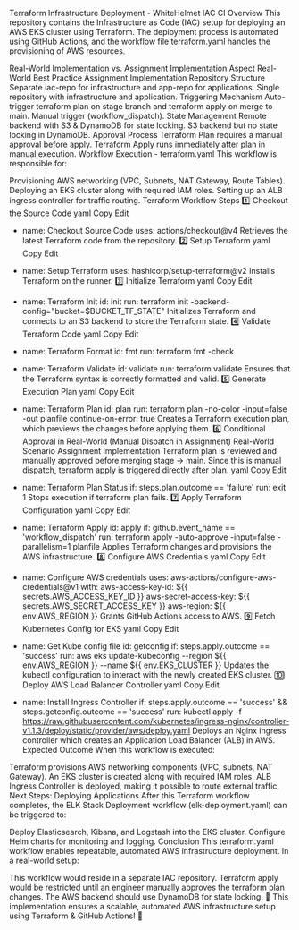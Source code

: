 Terraform Infrastructure Deployment - WhiteHelmet IAC CI
Overview
This repository contains the Infrastructure as Code (IAC) setup for deploying an AWS EKS cluster using Terraform. The deployment process is automated using GitHub Actions, and the workflow file terraform.yaml handles the provisioning of AWS resources.

Real-World Implementation vs. Assignment Implementation
Aspect	Real-World Best Practice	Assignment Implementation
Repository Structure	Separate iac-repo for infrastructure and app-repo for applications.	Single repository with infrastructure and application.
Triggering Mechanism	Auto-trigger terraform plan on stage branch and terraform apply on merge to main.	Manual trigger (workflow_dispatch).
State Management	Remote backend with S3 & DynamoDB for state locking.	S3 backend but no state locking in DynamoDB.
Approval Process	Terraform Plan requires a manual approval before apply.	Terraform Apply runs immediately after plan in manual execution.
Workflow Execution - terraform.yaml
This workflow is responsible for:

Provisioning AWS networking (VPC, Subnets, NAT Gateway, Route Tables).
Deploying an EKS cluster along with required IAM roles.
Setting up an ALB ingress controller for traffic routing.
Terraform Workflow Steps
1️⃣ Checkout the Source Code
yaml
Copy
Edit
- name: Checkout Source Code
  uses: actions/checkout@v4
Retrieves the latest Terraform code from the repository.
2️⃣ Setup Terraform
yaml
Copy
Edit
- name: Setup Terraform
  uses: hashicorp/setup-terraform@v2
Installs Terraform on the runner.
3️⃣ Initialize Terraform
yaml
Copy
Edit
- name: Terraform Init
  id: init
  run: terraform init -backend-config="bucket=$BUCKET_TF_STATE"
Initializes Terraform and connects to an S3 backend to store the Terraform state.
4️⃣ Validate Terraform Code
yaml
Copy
Edit
- name: Terraform Format
  id: fmt
  run: terraform fmt -check

- name: Terraform Validate
  id: validate
  run: terraform validate
Ensures that the Terraform syntax is correctly formatted and valid.
5️⃣ Generate Execution Plan
yaml
Copy
Edit
- name: Terraform Plan
  id: plan
  run: terraform plan -no-color -input=false -out planfile
  continue-on-error: true
Creates a Terraform execution plan, which previews the changes before applying them.
6️⃣ Conditional Approval in Real-World (Manual Dispatch in Assignment)
Real-World Scenario	Assignment Implementation
Terraform plan is reviewed and manually approved before merging stage → main.	Since this is manual dispatch, terraform apply is triggered directly after plan.
yaml
Copy
Edit
- name: Terraform Plan Status
  if: steps.plan.outcome == 'failure'
  run: exit 1
Stops execution if terraform plan fails.
7️⃣ Apply Terraform Configuration
yaml
Copy
Edit
- name: Terraform Apply
  id: apply
  if: github.event_name == 'workflow_dispatch'
  run: terraform apply -auto-approve -input=false -parallelism=1 planfile
Applies Terraform changes and provisions the AWS infrastructure.
8️⃣ Configure AWS Credentials
yaml
Copy
Edit
- name: Configure AWS credentials
  uses: aws-actions/configure-aws-credentials@v1
  with:
    aws-access-key-id: ${{ secrets.AWS_ACCESS_KEY_ID }}
    aws-secret-access-key: ${{ secrets.AWS_SECRET_ACCESS_KEY }}
    aws-region: ${{ env.AWS_REGION }}
Grants GitHub Actions access to AWS.
9️⃣ Fetch Kubernetes Config for EKS
yaml
Copy
Edit
- name: Get Kube config file
  id: getconfig
  if: steps.apply.outcome == 'success'
  run: aws eks update-kubeconfig --region ${{ env.AWS_REGION }} --name ${{ env.EKS_CLUSTER }}
Updates the kubectl configuration to interact with the newly created EKS cluster.
🔟 Deploy AWS Load Balancer Controller
yaml
Copy
Edit
- name: Install Ingress Controller
  if: steps.apply.outcome == 'success' && steps.getconfig.outcome == 'success'
  run: kubectl apply -f https://raw.githubusercontent.com/kubernetes/ingress-nginx/controller-v1.1.3/deploy/static/provider/aws/deploy.yaml
Deploys an Nginx ingress controller which creates an Application Load Balancer (ALB) in AWS.
Expected Outcome
When this workflow is executed:

Terraform provisions AWS networking components (VPC, subnets, NAT Gateway).
An EKS cluster is created along with required IAM roles.
ALB Ingress Controller is deployed, making it possible to route external traffic.
Next Steps: Deploying Applications
After this Terraform workflow completes, the ELK Stack Deployment workflow (elk-deployment.yaml) can be triggered to:

Deploy Elasticsearch, Kibana, and Logstash into the EKS cluster.
Configure Helm charts for monitoring and logging.
Conclusion
This terraform.yaml workflow enables repeatable, automated AWS infrastructure deployment. In a real-world setup:

This workflow would reside in a separate IAC repository.
Terraform apply would be restricted until an engineer manually approves the terraform plan changes.
The AWS backend should use DynamoDB for state locking.
🚀 This implementation ensures a scalable, automated AWS infrastructure setup using Terraform & GitHub Actions! 🚀
